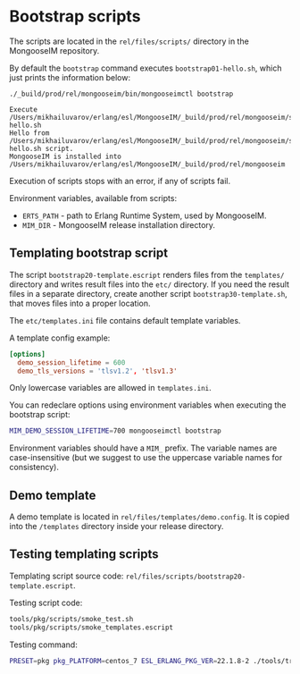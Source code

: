 # Bootstrap scripts

The scripts are located in the `rel/files/scripts/` directory in the MongooseIM repository.

By default the `bootstrap` command executes `bootstrap01-hello.sh`, which just prints the information below:

```
./_build/prod/rel/mongooseim/bin/mongooseimctl bootstrap

Execute /Users/mikhailuvarov/erlang/esl/MongooseIM/_build/prod/rel/mongooseim/scripts/bootstrap01-hello.sh
Hello from /Users/mikhailuvarov/erlang/esl/MongooseIM/_build/prod/rel/mongooseim/scripts/bootstrap01-hello.sh script.
MongooseIM is installed into /Users/mikhailuvarov/erlang/esl/MongooseIM/_build/prod/rel/mongooseim
```

Execution of scripts stops with an error, if any of scripts fail.

Environment variables, available from scripts:

- `ERTS_PATH` - path to Erlang Runtime System, used by MongooseIM.
- `MIM_DIR` - MongooseIM release installation directory.


## Templating bootstrap script

The script `bootstrap20-template.escript` renders files from the `templates/` directory and writes
result files into the `etc/` directory. If you need the result files in a separate directory,
create another script `bootstrap30-template.sh`, that moves files into a proper location.

The `etc/templates.ini` file contains default template variables.

A template config example:

```toml
[options]
  demo_session_lifetime = 600
  demo_tls_versions = 'tlsv1.2', 'tlsv1.3'
```

Only lowercase variables are allowed in `templates.ini`.

You can redeclare options using environment variables when executing the bootstrap script:

```bash
MIM_DEMO_SESSION_LIFETIME=700 mongooseimctl bootstrap
```

Environment variables should have a `MIM_` prefix. The variable names are case-insensitive
(but we suggest to use the uppercase variable names for consistency).

## Demo template

A demo template is located in `rel/files/templates/demo.config`.
It is copied into the `/templates` directory inside your release directory.

## Testing templating scripts

Templating script source code: `rel/files/scripts/bootstrap20-template.escript`.

Testing script code:

```bash
tools/pkg/scripts/smoke_test.sh
tools/pkg/scripts/smoke_templates.escript
```

Testing command:

```bash
PRESET=pkg pkg_PLATFORM=centos_7 ESL_ERLANG_PKG_VER=22.1.8-2 ./tools/travis-test.sh
```
